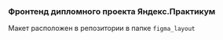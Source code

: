 ### Фронтенд дипломного проекта Яндекс.Практикум

Макет расположен в репозитории в папке `figma_layout`